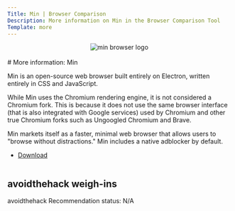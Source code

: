 ```yaml
---
Title: Min | Browser Comparison
Description: More information on Min in the Browser Comparison Tool
Template: more
---
```


<center><img src="%assets_url%/logos/minbrowserlogo.png" alt="min browser logo" class="browser-img"></center>

<br>
<div class="column" markdown="1">
# More information: Min

Min is an open-source web browser built entirely on Electron, written entirely in CSS and JavaScript. 

While Min uses the Chromium rendering engine, it is not considered a Chromium fork. This is because it does not use the same browser interface (that is also integrated with Google services) used by Chromium and other true Chromium forks such as Ungoogled Chromium and Brave.

Min markets itself as a faster, minimal web browser that allows users to "browse without distractions." Min includes a native adblocker by default.

* [Download](https://minbrowser.org/)
</div>

<div class="column" markdown="1">
<div class="card" markdown="1">

## avoidthehack weigh-ins

avoidthehack Recommendation status: N/A

</div>
</div>
</div>
